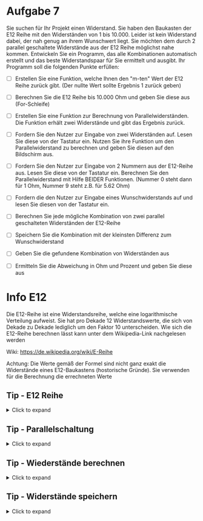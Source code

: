 # Aufgabe 7

Sie suchen für Ihr Projekt einen Widerstand. Sie haben den Baukasten der E12 Reihe mit den Widerständen von 1 bis 10.000.
Leider ist kein Widerstand dabei, der nah genug an ihrem Wunschwert liegt. Sie möchten dem durch 2 parallel geschaltete Widerstände aus der E12 Reihe möglichst nahe kommen.  Entwickeln Sie ein Programm, das alle Kombinationen automatisch erstellt und das beste Widerstandspaar für Sie ermittelt und ausgibt.
Ihr Programm soll die folgenden Punkte erfüllen:  
  
  - [ ] Erstellen Sie eine Funktion, welche Ihnen den "m-ten" Wert der E12 Reihe zurück gibt. (Der nullte Wert sollte Ergebnis 1 zurück geben) 
  - [ ] Berechnen Sie die E12 Reihe bis 10.000 Ohm und geben Sie diese aus (For-Schleife) 
  - [ ] Erstellen Sie eine Funktion zur Berechnung von Parallelwiderständen. Die Funktion erhält zwei Widerstände und gibt das Ergebnis zurück. 
  - [ ] Fordern Sie den Nutzer zur Eingabe von zwei Widerständen auf. Lesen Sie diese von der Tastatur ein. Nutzen Sie ihre Funktion um den Parallelwiderstand zu berechnen und geben Sie diesen auf den Bildschirm aus. 
  - [ ] Fordern Sie den Nutzer zur Eingabe von 2 Nummern aus der E12-Reihe aus. Lesen Sie diese von der Tastatur ein. Berechnen Sie den Parallelwiderstand mit Hilfe BEIDER Funktionen. (Nummer 0 steht dann für 1 Ohm, Nummer 9 steht z.B. für 5.62 Ohm)
  - [ ] Fordern die den Nutzer zur Eingabe eines Wunschwiderstands auf und lesen Sie diesen von der Tastatur ein. 
  - [ ] Berechnen Sie jede mögliche Kombination von zwei parallel geschalteten Widerständen der E12-Reihe
  - [ ] Speichern Sie die Kombination mit der kleinsten Differenz zum Wunschwiderstand
  - [ ] Geben Sie die gefundene Kombination von Widerständen aus
  - [ ] Ermitteln Sie die Abweichung in Ohm und Prozent und geben Sie diese aus
  
  
# Info E12
 
 Die E12-Reihe ist eine Widerstandsreihe, welche eine logarithmische Verteilung aufweist.
 Sie hat pro Dekade 12 Widerstandswerte, die sich von Dekade zu Dekade lediglich um den Faktor 10 unterscheiden.
 Wie sich die E12-Reihe berechnen lässt kann unter dem Wikipedia-Link nachgelesen werden
 
 Wiki:
 https://de.wikipedia.org/wiki/E-Reihe
 
 Achtung: Die Werte gemäß der Formel sind nicht ganz exakt die Widerstände eines E12-Baukastens (hostorische Gründe). Sie verwenden für die Berechnung die errechneten Werte

  
## Tip - E12 Reihe

<details>
<summary>Click to expand</summary>

Die E12 Reihe sind Widerstände, die 12 Widerstände pro Dekade erhalten !
Geben Sie die E12-Reihe von 1 bis 10.000 an

Es kann die Funktion pow() mit 10 hoch x/12 verwendet werden.
pow() befindet sich in der math.h Bibliothek

 </details>
  
  ## Tip - Parallelschaltung
  
  <details>
  <summary>Click to expand</summary>
  
  Die Parallelschaltung kann durch 
  
  >R1*R2/(R1+R2)
  >
 
   realisiert werden.
  
  </details>

  
 ## Tip - Wiederstände berechnen
  
  <details>
  <summary>Click to expand</summary>

 Um alle Widerstandskombinationen zu brechnen kann eine doppelte for-Schleife verwendet werden 
  
  Beispiel:
  
  > int i=0;
  > int k=0;
  > int iZaehler1=0;aehler2=0;
  > 
  > // Doppelte for-Schleife mit den Schleifenvariablen i und k
  > 
  > for(i=0;i<4;i++){
  > 
  >   for(k=0;k<4;k++){
  >   
  >     iZaehler1++;
  >     
  >   }
  >   
  >   iZaehler2+=2;
  >   
  > }
  > 
  > 
Die erste For-Schleife ist die äußere Schleife mit Schleifenvariable i. In dieser ist eine zweite Schleife mit der Schleifenvariable k enthalten.
Zuerst wird die innere "k"-Schleife 4 mal durchlaufen, in diesem Beispiel wird iZaehler1 dabei jedes mal um 1 erhöht.
Danach wird iZaehler2 um 2 erhöht. Anschließend ist ist die "i"-Schleife zu Ende und i wird um 1 erhöht, solange i kleiner 4 ist. Anschließend die "i"-Schleife erneut durchlaufen.
Dies wird widerholt, bis i=4 ist und die Bedingung i<4 nicht mehr erfüllt wird. Die äußere Schleife wird verlassen. 

</details>
  


## Tip - Widerstände speichern

<details>
 <summary>Click to expand</summary>

  
   Berechnen Sie die Differenz zwischen dem aktuellen Widerstand und dem Wunschwiderstand. Achten Sie dabei auch auf das Vorzeichen.
   Ist der aktuelle Widerstand näher an dem gewünschten Widerstand als der zuletzt gespeicherte, dann speichern Sie die neuen Werte.
   Es sollten auch die Schleifenvariablen gespeichert werden, da über diese der aktuelle Widerstand ermittelt werden kann.
   Es können auch die ermittelten Widerstände gespeichert werden.

  </details>
